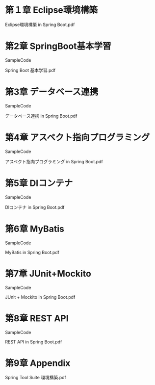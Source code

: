 # 第１章 Eclipse環境構築
Eclipse環境構築 in Spring Boot.pdf


# 第2章 SpringBoot基本学習
SampleCode

Spring Boot 基本学習.pdf


# 第3章 データベース連携
SampleCode

データベース連携 in Spring Boot.pdf


# 第4章 アスペクト指向プログラミング
SampleCode

アスペクト指向プログラミング in Spring Boot.pdf


# 第5章 DIコンテナ
SampleCode

DIコンテナ in Spring Boot.pdf


# 第6章 MyBatis
SampleCode

MyBatis in Spring Boot.pdf


# 第7章 JUnit+Mockito
SampleCode

JUnit + Mockito in Spring Boot.pdf


# 第8章 REST API
SampleCode

REST API in Spring Boot.pdf


# 第9章 Appendix
Spring Tool Suite 環境構築.pdf
